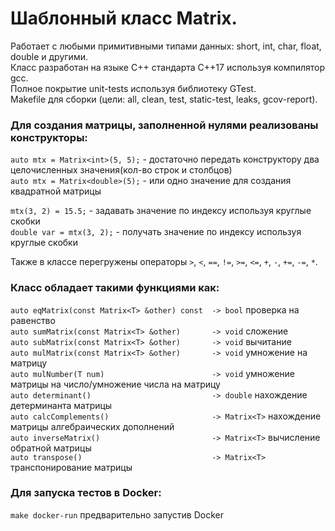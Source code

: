 # Шаблонный класс Matrix.<br>
Работает с любыми примитивными типами данных: short, int, char, float, double и другими.<br>
Класс разработан на языке C++ стандарта C++17 используя компилятор gcc.<br>
Полное покрытие unit-tests используя библиотеку GTest.<br>
Makefile для сборки (цели: all, clean, test, static-test, leaks, gcov-report).<br>

### Для создания матрицы, заполненной нулями реализованы конструкторы:
  `auto mtx = Matrix<int>(5, 5);` - достаточно передать конструктору два целочисленных значения(кол-во строк и столбцов)<br>
  `auto mtx = Matrix<double>(5);` - или одно значение для создания квадратной матрицы<br>
  
  `mtx(3, 2) = 15.5;` - задавать значение по индексу используя круглые скобки<br>
  `double var = mtx(3, 2);` - получать значение по индексу используя круглые скобки<br>

Также в классе перегружены операторы `>`, `<`, `==`, `!=`, `>=`, `<=`, `+`, `-`, `+=`, `-=`, `*`.

### Класс обладает такими функциями как:<br>
  `auto eqMatrix(const Matrix<T> &other) const  -> bool`       проверка на равенство<br>
  `auto sumMatrix(const Matrix<T> &other)       -> void`       сложение<br>
  `auto subMatrix(const Matrix<T> &other)       -> void`       вычитание<br>
  `auto mulMatrix(const Matrix<T> &other)       -> void`       умножение на матрицу<br>
  `auto mulNumber(T num)                        -> void`       умножение матрицы на число/умножение числа на матрицу<br>
  `auto determinant()                           -> double`     нахождение детерминанта матрицы<br>
  `auto calcComplements()                       -> Matrix<T>`  нахождение матрицы алгебраических дополнений<br>
  `auto inverseMatrix()                         -> Matrix<T>`  вычисление обратной матрицы<br>
  `auto transpose()                             -> Matrix<T>`  транспонирование матрицы<br>


### Для запуска тестов в Docker:<br>
`make docker-run` предварительно запустив Docker
